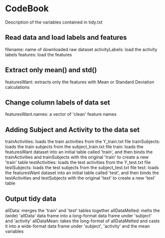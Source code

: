 # CodeBook
Description of the variables contained in tidy.txt

## Read data and load labels and features
filename: name of downloaded raw dataset
activityLabels: load the activity labels 
features: load the features

## Extract only mean() and std()
featuresWant: extracts only the features with Mean or Standard Deviation calculations 

## Change column labels of data set
featuresWant.names: a vector of 'clean' feature names

## Adding Subject and Activity to the data set
trainActivities: loads the train activities from the Y_train.txt file 
trainSubjects: loads the train subjects from the subject_train.txt file 
train: loads the featuresWant dataset into an initial table called 'train', and then binds the trainActivities and trainSubjects with the original 'train' to create a new 'train' table
testActivities: loads the test activities from the Y_test.txt file 
testSubjects: loads the test subjects from the subject_test.txt file 
test: loads the featuresWant dataset into an initial table called 'test', and then binds the testActivities and testSubjects with the original 'test' to create a new 'test' table 

## Output tidy data
allData: merges the 'train' and 'test' tables together 
allDataMelted: melts the (wide) 'allData' data frame into a long-format data frame under 'subject' and 'activity' 
allDataMean: takes the long-format of allDataMelted and casts it into a wide-format data frame under 'subject', 'activity' and the mean variables  

